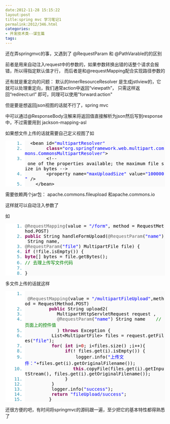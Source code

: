 ```yaml
---
date:2012-11-28 15:15:22
layout:post
title:spring mvc 学习笔记1
permalink:2012/346.html
categories:
- 开发技术类--谋生篇
tags:
---
```



<p>
	还在弄springmvc的事，又遇到了 @RequestParam 和 @PathVarable的的区别
</p>
<p>
	前者是用来自动注入request中的参数的，如果参数转换出错的话整个请求会报错，所以得指定默认值才行， 而后者是和@requestMapping配合实现路径参数的
</p>
<p>
	还有就是重定向的问题： 默认的InnerResourceResolver 是生成jstlview的，它就可以处理重定向，我们通常action中返回“viewpath”， 只需这样返回“redirect:url” 即可，同理可以使用"forward:action"
</p>
<p>
	但是要是想返回json视图的话就不行了，spring mvc
</p>
<p>
	中可以通过@ResponseBody注解来将返回值直接解析为json然后写到response中，不过需要用到 jackson-mapping-asl
</p>
<p>
	如果想文件上传的话就需要自己定义视图了如
</p>
<p>
	<ol style="margin-left:0px;background-color:#FFFFFF;color:#2B91AF;font-family:Monaco, 'DejaVu Sans Mono', 'Bitstream Vera Sans Mono', Consolas, 'Courier New', monospace;text-align:left;">
		<li style="font-size:1em;margin-left:38px;background-color:#FAFAFA;">
			<span style="color:black;">&nbsp; &lt;bean&nbsp;id=<span style="color:blue;">"multipartResolver"</span>&nbsp;&nbsp;</span>
		</li>
		<li style="font-size:1em;margin-left:38px;background-color:#FAFAFA;">
			<span style="color:black;">&nbsp;&nbsp;&nbsp;&nbsp;&nbsp;&nbsp;&nbsp;&nbsp;<span style="color:#7F0055;font-weight:bold;">class</span>=<span style="color:blue;">"org.springframework.web.multipart.commons.CommonsMultipartResolver"</span>&gt;&nbsp;&nbsp;</span>
		</li>
		<li style="font-size:1em;margin-left:38px;background-color:#FAFAFA;">
			<span style="color:black;">&nbsp;&nbsp;&nbsp;&nbsp;&nbsp;&nbsp;&nbsp;&nbsp;&lt;!--&nbsp;one&nbsp;of&nbsp;the&nbsp;properties&nbsp;available;&nbsp;the&nbsp;maximum&nbsp;file&nbsp;size&nbsp;in&nbsp;bytes&nbsp;--&gt;&nbsp;&nbsp;</span>
		</li>
		<li style="font-size:1em;margin-left:38px;background-color:#FAFAFA;">
			<span style="color:black;">&nbsp;&nbsp;&nbsp;&nbsp;&nbsp;&nbsp;&nbsp;&nbsp;&lt;property&nbsp;name=<span style="color:blue;">"maxUploadSize"</span>&nbsp;value=<span style="color:blue;">"100000"</span>&nbsp;/&gt;&nbsp;&nbsp;</span>
		</li>
		<li style="font-size:1em;margin-left:38px;background-color:#FAFAFA;">
			<span style="color:black;">&nbsp;&nbsp;&nbsp;&nbsp;&lt;/bean&gt;&nbsp;</span>
		</li>
	</ol>
</p>
<p>
	需要依赖两个jar包： apache.commons.fileupload 和apache.commons.io
</p>
<p>
	这样就可以自动注入参数了
</p>
<p>
	如
</p>
<p>
	<ol style="margin-left:0px;background-color:#FFFFFF;color:#2B91AF;font-family:Monaco, 'DejaVu Sans Mono', 'Bitstream Vera Sans Mono', Consolas, 'Courier New', monospace;text-align:left;">
		<li style="font-size:1em;margin-left:38px;background-color:#FAFAFA;">
			<span style="color:black;"><span style="color:#646464;">@RequestMapping</span>(value&nbsp;=&nbsp;<span style="color:blue;">"/form"</span>,&nbsp;method&nbsp;=&nbsp;RequestMethod.POST)&nbsp;&nbsp;</span>
		</li>
		<li style="font-size:1em;margin-left:38px;background-color:#FAFAFA;">
			<span style="color:black;"><span style="color:#7F0055;font-weight:bold;">public</span>&nbsp;String&nbsp;handleFormUpload(<span style="color:#646464;">@RequestParam</span>(<span style="color:blue;">"name"</span>)&nbsp;String&nbsp;name,&nbsp;&nbsp;</span>
		</li>
		<li style="font-size:1em;margin-left:38px;background-color:#FAFAFA;">
			<span style="color:black;"><span style="color:#646464;">@RequestParam</span>(<span style="color:blue;">"file"</span>)&nbsp;MultipartFile&nbsp;file)&nbsp;{&nbsp;&nbsp;</span>
		</li>
		<li style="font-size:1em;margin-left:38px;background-color:#FAFAFA;">
			<span style="color:black;"><span style="color:#7F0055;font-weight:bold;">if</span>&nbsp;(!file.isEmpty())&nbsp;{&nbsp;&nbsp;</span>
		</li>
		<li style="font-size:1em;margin-left:38px;background-color:#FAFAFA;">
			<span style="color:black;"><span style="color:#7F0055;font-weight:bold;">byte</span>[]&nbsp;bytes&nbsp;=&nbsp;file.getBytes();&nbsp;&nbsp;</span>
		</li>
		<li style="font-size:1em;margin-left:38px;background-color:#FAFAFA;">
			<span style="color:black;"><span style="color:#008200;">//&nbsp;去理上传写文件代码</span>&nbsp;&nbsp;</span>
		</li>
		<li style="font-size:1em;margin-left:38px;background-color:#FAFAFA;">
			<span style="color:black;">&nbsp;&nbsp;</span>
		</li>
		<li style="font-size:1em;margin-left:38px;background-color:#FAFAFA;">
			<span style="color:black;">} &nbsp;</span>
		</li>
	</ol>
多文件上传的话就这样
</p>
<p>
	<ol style="margin-left:0px;background-color:#FFFFFF;color:#2B91AF;font-family:Monaco, 'DejaVu Sans Mono', 'Bitstream Vera Sans Mono', Consolas, 'Courier New', monospace;text-align:left;">
		<li style="font-size:1em;margin-left:38px;background-color:#FAFAFA;">
			<span style="color:black;">&nbsp; &nbsp;<span style="color:#646464;">@RequestMapping</span>(value&nbsp;=&nbsp;<span style="color:blue;">"/multipartFileUpload"</span>,method&nbsp;=&nbsp;RequestMethod.POST)&nbsp;&nbsp;</span>
		</li>
		<li style="font-size:1em;margin-left:38px;background-color:#FAFAFA;">
			<span style="color:black;">&nbsp;&nbsp;&nbsp;&nbsp;&nbsp;&nbsp;&nbsp;&nbsp;&nbsp;<span style="color:#7F0055;font-weight:bold;">public</span>&nbsp;String&nbsp;upload2(&nbsp;&nbsp;</span>
		</li>
		<li style="font-size:1em;margin-left:38px;background-color:#FAFAFA;">
			<span style="color:black;">&nbsp;&nbsp;&nbsp;&nbsp;&nbsp;&nbsp;&nbsp;&nbsp;&nbsp;&nbsp;&nbsp;&nbsp;MultipartHttpServletRequest&nbsp;request&nbsp;,&nbsp;&nbsp;</span>
		</li>
		<li style="font-size:1em;margin-left:38px;background-color:#FAFAFA;">
			<span style="color:black;">&nbsp;&nbsp;&nbsp;&nbsp;&nbsp;&nbsp;&nbsp;&nbsp;&nbsp;&nbsp;&nbsp;&nbsp;<span style="color:#646464;">@RequestParam</span>(<span style="color:blue;">"name"</span>)&nbsp;String&nbsp;name&nbsp;&nbsp;&nbsp;&nbsp;<span style="color:#008200;">//&nbsp;页面上的控件值</span>&nbsp;&nbsp;</span>
		</li>
		<li style="font-size:1em;margin-left:38px;background-color:#FAFAFA;">
			<span style="color:black;">&nbsp;&nbsp;&nbsp;&nbsp;&nbsp;&nbsp;&nbsp;&nbsp;&nbsp;&nbsp;&nbsp;&nbsp;)&nbsp;<span style="color:#7F0055;font-weight:bold;">throws</span>&nbsp;Exception&nbsp;{&nbsp;&nbsp;</span>
		</li>
		<li style="font-size:1em;margin-left:38px;background-color:#FAFAFA;">
			<span style="color:black;">&nbsp;&nbsp;&nbsp;&nbsp;&nbsp;&nbsp;&nbsp;&nbsp;&nbsp;&nbsp;List&lt;MultipartFile&gt;&nbsp;files&nbsp;=&nbsp;request.getFiles(<span style="color:blue;">"file"</span>);&nbsp;&nbsp;</span>
		</li>
		<li style="font-size:1em;margin-left:38px;background-color:#FAFAFA;">
			<span style="color:black;">&nbsp;&nbsp;&nbsp;&nbsp;&nbsp;&nbsp;&nbsp;&nbsp;&nbsp;&nbsp;<span style="color:#7F0055;font-weight:bold;">for</span>(&nbsp;<span style="color:#7F0055;font-weight:bold;">int</span>&nbsp;i=<span style="color:#C00000;">0</span>;&nbsp;i&lt;files.size()&nbsp;;i++){&nbsp;&nbsp;</span>
		</li>
		<li style="font-size:1em;margin-left:38px;background-color:#FAFAFA;">
			<span style="color:black;">&nbsp;&nbsp;&nbsp;&nbsp;&nbsp;&nbsp;&nbsp;&nbsp;&nbsp;&nbsp;&nbsp;&nbsp;&nbsp;&nbsp;&nbsp;<span style="color:#7F0055;font-weight:bold;">if</span>(!&nbsp;files.get(i).isEmpty())&nbsp;{&nbsp;&nbsp;</span>
		</li>
		<li style="font-size:1em;margin-left:38px;background-color:#FAFAFA;">
			<span style="color:black;">&nbsp;&nbsp;&nbsp;&nbsp;&nbsp;&nbsp;&nbsp;&nbsp;&nbsp;&nbsp;&nbsp;&nbsp;&nbsp;&nbsp;&nbsp;&nbsp;&nbsp;&nbsp;&nbsp;logger.info(<span style="color:blue;">"上传文件："</span>+files.get(i).getOriginalFilename());&nbsp;&nbsp;</span>
		</li>
		<li style="font-size:1em;margin-left:38px;background-color:#FAFAFA;">
			<span style="color:black;">&nbsp;&nbsp;&nbsp;&nbsp;&nbsp;&nbsp;&nbsp;&nbsp;&nbsp;&nbsp;&nbsp;&nbsp;&nbsp;&nbsp;&nbsp;&nbsp;&nbsp;&nbsp;<span style="color:#7F0055;font-weight:bold;">this</span>.copyFile(files.get(i).getInputStream(),&nbsp;files.get(i).getOriginalFilename());&nbsp;&nbsp;</span>
		</li>
		<li style="font-size:1em;margin-left:38px;background-color:#FAFAFA;">
			<span style="color:black;">&nbsp;&nbsp;&nbsp;&nbsp;&nbsp;&nbsp;&nbsp;&nbsp;&nbsp;&nbsp;&nbsp;&nbsp;&nbsp;&nbsp;&nbsp;}&nbsp;&nbsp;</span>
		</li>
		<li style="font-size:1em;margin-left:38px;background-color:#FAFAFA;">
			<span style="color:black;">&nbsp;&nbsp;&nbsp;&nbsp;&nbsp;&nbsp;&nbsp;&nbsp;&nbsp;&nbsp;}&nbsp;&nbsp;</span>
		</li>
		<li style="font-size:1em;margin-left:38px;background-color:#FAFAFA;">
			<span style="color:black;">&nbsp;&nbsp;&nbsp;&nbsp;&nbsp;&nbsp;&nbsp;&nbsp;&nbsp;&nbsp;logger.info(<span style="color:blue;">"success"</span>);&nbsp;&nbsp;</span>
		</li>
		<li style="font-size:1em;margin-left:38px;background-color:#FAFAFA;">
			<span style="color:black;">&nbsp;&nbsp;&nbsp;&nbsp;&nbsp;&nbsp;&nbsp;&nbsp;&nbsp;&nbsp;<span style="color:#7F0055;font-weight:bold;">return</span>&nbsp;<span style="color:blue;">"fileUpload/success"</span>;&nbsp;&nbsp;</span>
		</li>
		<li style="font-size:1em;margin-left:38px;background-color:#FAFAFA;">
			<span style="color:black;">&nbsp;&nbsp;&nbsp;&nbsp;&nbsp;&nbsp;&nbsp;&nbsp;&nbsp;}&nbsp;</span>
		</li>
	</ol>
还很方便的吧，有时间将springmvc的源码跟一遍，至少把它的基本特性都得熟悉了
</p>
